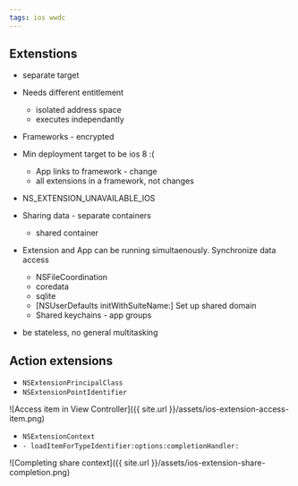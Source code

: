 ```yaml
---
tags: ios wwdc
---
```


Extenstions
-

* separate target
* Needs different entitlement
    * isolated address space
    * executes independantly
* Frameworks - encrypted
* Min deployment target to be ios 8 :(
    * App links to framework - change
    * all extensions in a framework, not changes
* NS_EXTENSION_UNAVAILABLE_IOS
* Sharing data - separate containers
    * shared container
* Extension and App can be running simultaenously. Synchronize data access
    * NSFileCoordination
    * coredata
    * sqlite
    * [NSUserDefaults initWithSuiteName:] Set up shared domain
    * Shared keychains - app groups


* be stateless, no general multitasking

Action extensions
-

* `NSExtensionPrincipalClass`
* `NSExtensionPointIdentifier`

![Access item in View Controller]({{ site.url }}/assets/ios-extension-access-item.png)

* `NSExtensionContext`
* `- loadItemForTypeIdentifier:options:completionHandler:`

![Completing share context]({{ site.url }}/assets/ios-extension-share-completion.png)
